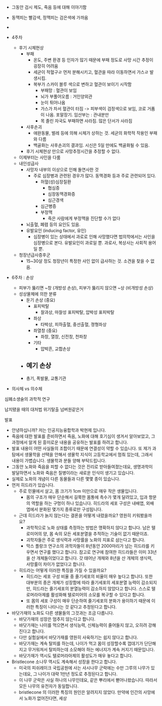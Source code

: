 
- 그동안 검시 제도, 죽음 등에 대해 이야기함

- 동맥피는 빨감색, 정맥피는 검은색에 가까움
- 

- 4주차
	- 후기 시체현상
		- 부패
			- 온도, 주변 환경 등 인자가 많기 때문에 부패 정도로 사망 시간 추정이 굉장히 어려움
			- 세균이 적혈구ㄹ 먼저 분해시키고, 혈관을 따라 이동하면서 가스ㄹ 발생시킴.
			- 복부가 스카이 블루 색으로 변하고 혈관이 보이기 시작함
				- 부패망 : 혈관이 보임
				- 뇌가 부풀어오름 : 거인양외관
				- 눈이 튀어나옴
				- 가스가 차서 혈관이 터짐 -> 피부색이 검정색으로 보임, 코로 거품이 나옴. 포말장기. 임산부는 : 관내분만
				- 목 졸린 자국도 부패하면 사라짐. 많은 단서가 사라짐
		- 사후손괴
			- 애완동물, 벌레 등에 의해 시체가  상하는 것. 세균의 화학적 작용인 부패와 다름
			- 백골화는 사후손괴의 결과임. 시신은 5일 만에도 백골화될 수 있음.
		- 후기 시체현상 만으로 사망추정시간을 추정할 수 없다.
	- 이제부터는 사인을 다룸
	- 내인성급사
		- 사망자 내부의 이상으로 인해 돌연사한 것
			- 주로 심장병과 관련된 경우가 많다. 동맥경화 등과 주로 관련되어 있다.
				- 허혈(성)심장질환
					- 협심증
					- 심장동맥경화증
					- 심근경색
				- 심근병증
				- 부정맥
					- 죽은 사람에게 부정맥을 진단할 수가 없다
		- 뇌출혈, 폐렴 등의 요인도 있음.
		- 유발요인 (inducing factor, 유인)
			- 심장병이 있는 상태에서 과로로 인해 사망했다면 법의학에서는 사인을 심장병으로 본다. 유발요인이 과로일 뿐. 과로사, 복상사는 사회적 용어일 뿐.
	- 청장년급사증후군
		- 15~30살 정도 청장년이 특정한 사인 없이 급사하는 것. 소견을 찾을 수 없음.

- 6주차 : 손상
	- 피부가 뚫리면 ~창 (개방성 손상), 피부가 뚫리지 않으면 ~상 (비개방성 손상)
	- 성상물체에 의한 분류
		- 둔기 손상 (중요)
			- 표피박탈
				- 찰과상, 마찰성 표피박탈, 압박성 표피박탈
			- 좌상
				- 타박상, 피하출혈, 중선출혈, 졍형좌상
			- 좌열창 (중요)
				- 좌창, 열창, 신전창, 천파창
			- 기타
				- 압박흔, 교합손상
		- 예기 손상
			- 
		- 총기, 폭발물, 교통기관







- 의사체 vs 의수체



심폐소생술의 과학적 연구


납치됐을 때의 대처법
위기탈출 넘버원같은거























발표
- 안녕하십니까? 저는 인공지능융합학과 박현제 입니다.
- 죽음에 대한 발표를 준비하면서 죽음, 노화에 대해 호기심이 생겨서 알아보았고, 그 과정에서 알게 된 흥미로운 내용을 공유하는 발표를 하려고 합니다.
- 발표 내용이 어떤 사실들의 조합이기 때문에 연결성이 약할 수 있습니다. 또 제가 과탐에서 생물학을 선택을 안해서 생물학 지식이 고등학교에서 멈춰 있는데, 그래서 내용이 가볍습니다. 생물학과 분들 양해 부탁드립니다.
- 그동안 노화와 죽음을 피할 수 없다는 것은 진리로 받아들여졌는데요, 생명과학이 발달하면서 노화와 죽음은 질병이라는 새로운 인식이 생기고 있습니다.
- 실제로 노화의 개념이 다른 동물들과 다른 몇몇 종이 있습니다.
- 먼저 히드라가 있습니다.
	- 주로 민물에서 살고, 몸 크기가 1cm 미만으로 매우 작은 생물입니다. 
		- 몸의 구조가 매우 단순해서 길쭉한 몸통에 촉수가 몇개 달려있고, 입과 항문의 역할을 하는 구멍이 하나 있습니다. 히드라의 세포 구성은 내배엽, 외배엽에서 분화된 몇가지 종류로만 구성됩니다.
	- 근데 히드라가 늙지 않는다는 결론을 어떻게 내렸을까요? 영원히 키워봤을까요?
		- 과학적으로 노화 상태를 측정하는 방법은 명확하지 않다고 합니다. 남은 텔로미어의 양, 몸 속의 모든 세포분열을 추적하는 기술이 없기 때문이죠.
		- 괴학자들은 주로 생식력과 사망률을 노화의 지표로 삼는다고 합니다.
		- 막스 플랑크 연구소의 과학자들이 8년동안 2000마리가 넘는 히드라를 키우면서 연구를 했다고 합니다. 참고로 연구에 참여한 히드라들은 이미 33년을 산 개체들이었다고 합니다. 갓 태어난 개채와 8년을 산 개체의 생식력, 사망률이 차이가 없었다고 합니다.
	- 히드라는 어떻게 이러한 특징을 가질 수 있을까요?
		- 히드라는 세포 구성 비율 중 줄기세포의 비율이 매우 높다고 합니다. 또한 대부분의 종은 개체가 성장함에 따라 줄기세포의 세포분열 능력이 감소되지만, 히드라는 줄기세포의 분열능력이 감소하지 않았다고 합니다. 스스로 텔로머라아제를 활성화해 텔로미어의 소모를 복구할 수 있다고 합니다.
		- 또 몸의 세포 구성이 매우 단순하여 줄기세포의 분화가 용이하기 때문에 이러한 특징이 나타나는 것 같다고 추정된다고 합니다.
- 바닷가재의 노화도 다른 생물들의 그것과는 조금 다릅니다.
	- 바닷가재의 성장은 멈추지 않는다고 합니다.
	- 바닷가재는 나이를 먹으면서 생식능력, 신체능력이 줄어들지 않고, 오히려 강해진다고 합니다.
	- 다만 실험실에서 바닷가재를 영원히 사육하기는 쉽지 않다고 합니다.
	- 바닷가재는 계속 탈피를 하는데, 나이가 먹고 몸이 성장할수록 껍데기가 단단해지고 무거워져서 탈피하는데 소모해야 하는 에너지가 계속 커지기 때문입니다.
	- 바닷가재가 역시도 텔로머라아제의 활성도가 매우 놓다고 합니다.
- Bristlecone 소나무 역시도 계속해서 성장을 한다고 합니다.
	- 미국의 피쉬레이크 국립공원에 사는 사시나무 군락에는 수만 그루의 나무가 있는데요, 그 나이가 대략 1만년 정도로 추정된다고 합니다.
	- 이 나무 군락은 사실 하나의 나무인데요, 같은 뿌리에서 뻗어나왔습니다. 따라서 모든 나무의 유전자가 동일합니다.
	- bristlecone 의 이러한 특징의 원인은 알려지지 않았다.
만약에 인간의 사망에서 노화가 없어진다면, 세상